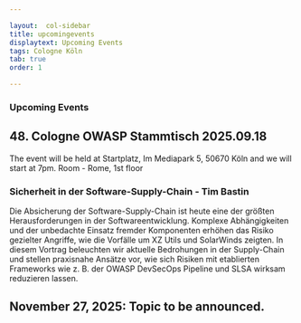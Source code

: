 ```yaml
---

layout:  col-sidebar
title: upcomingevents
displaytext: Upcoming Events
tags: Cologne Köln
tab: true
order: 1

---
```


### Upcoming Events

## 48. Cologne OWASP Stammtisch  2025.09.18

The event will be held at Startplatz, Im Mediapark 5, 50670 Köln and we will start at 7pm.  Room - Rome, 1st floor

### Sicherheit in der Software-Supply-Chain - Tim Bastin

Die Absicherung der Software-Supply-Chain ist heute eine der größten Herausforderungen in der Softwareentwicklung. Komplexe Abhängigkeiten und der unbedachte Einsatz fremder Komponenten erhöhen das Risiko gezielter Angriffe, wie die Vorfälle um XZ Utils und SolarWinds zeigten. In diesem Vortrag beleuchten wir aktuelle Bedrohungen in der Supply-Chain und stellen praxisnahe Ansätze vor, wie sich Risiken mit etablierten Frameworks wie z. B. der OWASP DevSecOps Pipeline und SLSA wirksam reduzieren lassen.



## November 27, 2025: Topic to be announced.
